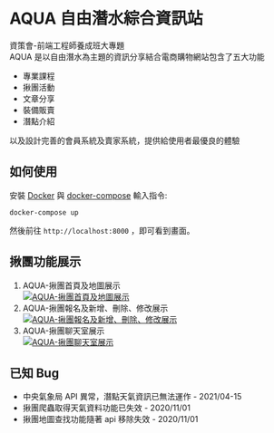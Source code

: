 # AQUA 自由潛水綜合資訊站

資策會-前端工程師養成班大專題  
AQUA 是以自由潛水為主題的資訊分享結合電商購物網站包含了五大功能

- 專業課程
- 揪團活動
- 文章分享
- 裝備販賣
- 潛點介紹

以及設計完善的會員系統及賣家系統，提供給使用者最優良的體驗

## 如何使用

安裝 [Docker](https://docs.docker.com/engine/install/) 與 [docker-compose](https://docs.docker.com/compose/install/)
輸入指令:

```
docker-compose up
```

然後前往 `http://localhost:8000` ，即可看到畫面。

## 揪團功能展示

1. AQUA-揪團首頁及地圖展示  
   [![AQUA-揪團首頁及地圖展示](http://img.youtube.com/vi/RL8RmWDP3Mw/0.jpg)](http://www.youtube.com/watch?v=RL8RmWDP3Mw "AQUA-揪團首頁及地圖展示")
2. AQUA-揪團報名及新增、刪除、修改展示  
   [![AQUA-揪團報名及新增、刪除、修改展示](http://img.youtube.com/vi/9FPbrApRsQU/0.jpg)](http://www.youtube.com/watch?v=9FPbrApRsQU "AQUA-揪團報名及新增、刪除、修改展示")
3. AQUA-揪團聊天室展示  
   [![AQUA-揪團聊天室展示](http://img.youtube.com/vi/xPW3W4aGD0Y/0.jpg)](http://www.youtube.com/watch?v=xPW3W4aGD0Y "AQUA-揪團聊天室展示")

## 已知 Bug

- 中央氣象局 API 異常，潛點天氣資訊已無法運作 - 2021/04-15
- 揪團爬蟲取得天氣資料功能已失效 - 2020/11/01
- 揪團地圖查找功能隨著 api 移除失效 - 2020/11/01
